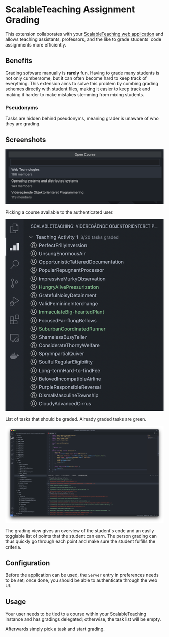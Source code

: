 # ScalableTeaching Assignment Grading

This extension collaborates with your [ScalableTeaching web application](https://github.com/SDU-SW-Engineering/ScalableTeaching) and allows teaching assistants, professors, and the like to grade students' code assignments more efficiently.

## Benefits
Grading software manually is __rarely__ fun. Having to grade many students is not only cumbersome, but it can often become hard to keep track of everything. This extension aims to solve this problem by combing grading schemes directly with student files, making it easier to keep track and making it harder to make mistakes stemming from mixing students.

### Pseudonyms
Tasks are hidden behind pseudonyms, meaning grader is unaware of who they are grading.

## Screenshots

![Select course](assets/select-course.png)

Picking a course available to the authenticated user.

![Select course](assets/task-overview.png)

List of tasks that should be graded. Already graded tasks are green.

![Grading](assets/grade-student.png)

The grading view gives an overview of the student's code and an easily togglable list of points that the student can earn. The person grading can thus quickly go through each point and make sure the student fulfills the criteria.

## Configuration

Before the application can be used, the `Server` entry in preferences needs to be set; once done, you should be able to authenticate through the web UI.

## Usage

Your user needs to be tied to a course within your ScalableTeaching instance and has gradings delegated; otherwise, the task list will be empty.

Afterwards simply pick a task and start grading.